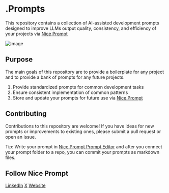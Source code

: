 # .Prompts

This repository contains a collection of AI-assisted development prompts designed to improve LLMs output quality, consistency, and efficiency of your projects via [Nice Prompt](https://niceprompt.app)

![image](https://github.com/user-attachments/assets/6082767c-d82d-42a1-8ed3-68b52d8024ff)


## Purpose

The main goals of this repository are to provide a boilerplate for any project and to provide a bank of prompts for any future projects.

1. Provide standardized prompts for common development tasks
2. Ensure consistent implementation of common patterns
3. Store and update your prompts for future use via [Nice Prompt](https://niceprompt.app)

## Contributing

Contributions to this repository are welcome! If you have ideas for new prompts or improvements to existing ones, please submit a pull request or open an issue.


Tip: Write your prompt in [Nice Prompt Prompt Editor](https://niceprompt.app) and after you connect your prompt folder to a repo, you can commit your prompts as markdown files.


## Follow Nice Prompt

[LinkedIn](https://www.linkedin.com/company/nice-prompt)
[X](https://x.com/niceprompt)
[Website](https://niceprompt.app)
